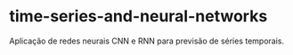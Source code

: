 # time-series-and-neural-networks
Aplicação de redes neurais CNN e RNN para previsão de séries temporais.
